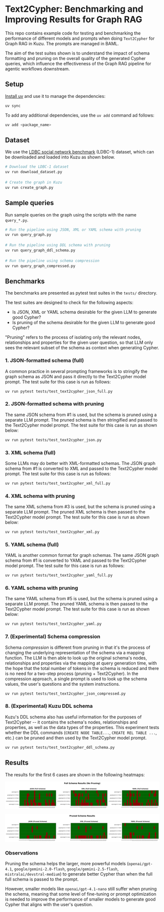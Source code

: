 # Text2Cypher: Benchmarking and Improving Results for Graph RAG

This repo contains example code for testing and benchmarking the performance of different models
and prompts when doing `Text2Cypher` for Graph RAG in Kuzu. The prompts are managed in BAML.

The aim of the test suites shown is to understand the impact of schema formatting and pruning on
the overall quality of the generated Cypher queries, which influence the effectiveness of the Graph RAG
pipeline for agentic workflows downstream.

## Setup

[Install uv](https://docs.astral.sh/uv/getting-started/installation/) and use it to manage the dependencies:

```bash
uv sync
```

To add any additional dependencies, use the `uv add` command ad follows:

```bash
uv add <package_name>
```

## Dataset

We use the [LDBC social network benchmark](https://ldbcouncil.org/benchmarks/snb/) (LDBC-1) dataset,
which can be downloaded and loaded into Kuzu as shown below.

```bash
# Download the LDBC-1 dataset
uv run download_dataset.py

# Create the graph in Kuzu
uv run create_graph.py
```

## Sample queries

Run sample queries on the graph using the scripts with the name `query_*.py`.

```bash
# Run the pipeline using JSON, XML or YAML schema with pruning
uv run query_graph.py

# Run the pipeline using DDL schema with pruning
uv run query_graph_ddl_schema.py

# Run the pipeline using schema compression
uv run query_graph_compressed.py
```

## Benchmarks

The benchmarks are presented as pytest test suites in the `tests/` directory.

The test suites are designed to check for the following aspects:
- Is JSON, XML or YAML schema desirable for the given LLM to generate good Cypher?
- Is pruning of the schema desirable for the given LLM to generate good Cypher?

"Pruning" refers to the process of isolating only the relevant nodes, relationships and properties
for the given user question, so that LLM only sees the relevant subset of the schema as context
when generating Cypher.

### 1. JSON-formatted schema (full)

A common practice in several prompting frameworks is to stringify the graph schema as JSON and pass
it directly to the Text2Cypher model prompt. The test suite for this case is run as follows:

```bash
uv run pytest tests/test_text2cypher_json_full.py
```

### 2. JSON-formatted schema with pruning

The same JSON schema from #1 is used, but the schema is pruned using a separate LLM prompt. The pruned
schema is then stringified and passed to the Text2Cypher model prompt. The test suite for this case is run
as shown below:

```bash
uv run pytest tests/test_text2cypher_json.py
```

### 3. XML schema (full)

Some LLMs may do better with XML-formatted schemas. The JSON graph schema from #1 is converted to XML
and passed to the Text2Cypher model prompt. The test suite for this case is run as follows:

```bash
uv run pytest tests/test_text2cypher_xml_full.py
```

### 4. XML schema with pruning

The same XML schema from #3 is used, but the schema is pruned using a separate LLM prompt. The pruned
XML schema is then passed to the Text2Cypher model prompt. The test suite for this case is run
as shown below:

```bash
uv run pytest tests/test_text2cypher_xml.py
```

### 5. YAML schema (full)

YAML is another common format for graph schemas. The same JSON graph schema from #1 is converted to YAML
and passed to the Text2Cypher model prompt. The test suite for this case is run as follows:

```bash
uv run pytest tests/test_text2cypher_yaml_full.py
```

### 6. YAML schema with pruning

The same YAML schema from #5 is used, but the schema is pruned using a separate LLM prompt. The pruned
YAML schema is then passed to the Text2Cypher model prompt. The test suite for this case is run
as shown below:

```bash
uv run pytest tests/test_text2cypher_yaml.py
```

### 7. (Experimental) Schema compression

Schema _compression_ is different from pruning in that it's the process of changing the underlying
representation of the schema via a mapping function. The LLM is then able to look up the original
schema's nodes, relationships and properties via the mapping at query generation time, with the hope
that the total number of tokens in the schema is reduced and there is no need for a two-step
process (pruning + Text2Cypher). In the compression approach, a single prompt is used to look up
the schema values, the user's questions and the system instructions.

```bash
uv run pytest tests/test_text2cypher_json_compressed.py
```

### 8. (Experimental) Kuzu DDL schema

Kuzu's DDL schema also has useful information for the purposes of Text2Cypher -- it contains the
schema's nodes, relationships and properties, as well as the data types of the properties. This
experiment tests whether the DDL commands (`CREATE NODE TABLE...`, `CREATE REL TABLE ...`, etc.)
can be pruned and then used by the Text2Cypher model prompt.

```bash
uv run pytest tests/test_text2cypher_ddl_schema.py
```

## Results

The results for the first 6 cases are shown in the following heatmaps:

![Full schema results](results/full_schema_results.png)

![Pruned schema results](results/pruned_schema_results.png)

### Observations

Pruning the schema helps the larger, more powerful models (`openai/gpt-4.1`, `google/gemini-2.0-flash`,
`google/gemini-2.5-flash`, `mistralai/devstral-medium`) to generate better Cypher than when the full
full schema is passed to the prompt.

However, smaller models like `openai/gpt-4.1-nano` still suffer
when pruning the schema, meaning that some level of fine-tuning or prompt optimization is needed
to improve the performance of smaller models to generate good Cypher that aligns with the user's
question.